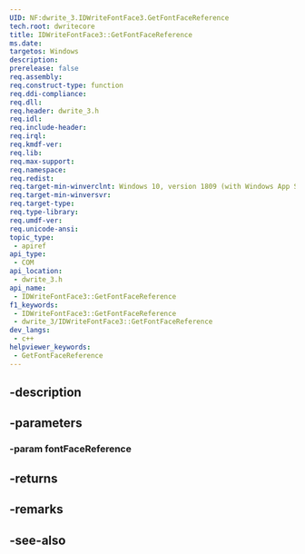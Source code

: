 ```yaml
---
UID: NF:dwrite_3.IDWriteFontFace3.GetFontFaceReference
tech.root: dwritecore
title: IDWriteFontFace3::GetFontFaceReference
ms.date: 
targetos: Windows
description: 
prerelease: false
req.assembly: 
req.construct-type: function
req.ddi-compliance: 
req.dll: 
req.header: dwrite_3.h
req.idl: 
req.include-header: 
req.irql: 
req.kmdf-ver: 
req.lib: 
req.max-support: 
req.namespace: 
req.redist: 
req.target-min-winverclnt: Windows 10, version 1809 (with Windows App SDK 0.5 or later)
req.target-min-winversvr: 
req.target-type: 
req.type-library: 
req.umdf-ver: 
req.unicode-ansi: 
topic_type:
 - apiref
api_type:
 - COM
api_location:
 - dwrite_3.h
api_name:
 - IDWriteFontFace3::GetFontFaceReference
f1_keywords:
 - IDWriteFontFace3::GetFontFaceReference
 - dwrite_3/IDWriteFontFace3::GetFontFaceReference
dev_langs:
 - c++
helpviewer_keywords:
 - GetFontFaceReference
---
```


## -description

## -parameters

### -param fontFaceReference

## -returns

## -remarks

## -see-also

